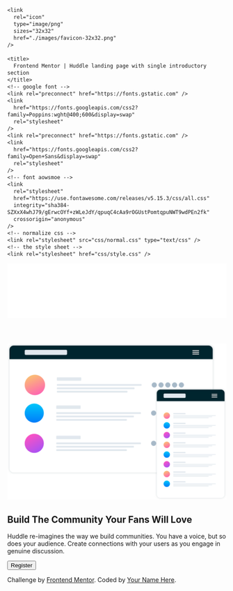 <!DOCTYPE html>
<html lang="en">
  <head>
    <meta charset="UTF-8" />
    <meta name="viewport" content="width=device-width, initial-scale=1.0" />
    <!-- displays site properly based on user's device -->

    <link
      rel="icon"
      type="image/png"
      sizes="32x32"
      href="./images/favicon-32x32.png"
    />

    <title>
      Frontend Mentor | Huddle landing page with single introductory section
    </title>
    <!-- google font -->
    <link rel="preconnect" href="https://fonts.gstatic.com" />
    <link
      href="https://fonts.googleapis.com/css2?family=Poppins:wght@400;600&display=swap"
      rel="stylesheet"
    />
    <link rel="preconnect" href="https://fonts.gstatic.com" />
    <link
      href="https://fonts.googleapis.com/css2?family=Open+Sans&display=swap"
      rel="stylesheet"
    />
    <!-- font aowsmoe -->
    <link
      rel="stylesheet"
      href="https://use.fontawesome.com/releases/v5.15.3/css/all.css"
      integrity="sha384-SZXxX4whJ79/gErwcOYf+zWLeJdY/qpuqC4cAa9rOGUstPomtqpuNWT9wdPEn2fk"
      crossorigin="anonymous"
    />
    <!-- normalize css -->
    <link rel="stylesheet" src="css/normal.css" type="text/css" />
    <!-- the style sheet -->
    <link rel="stylesheet" href="css/style.css" />
  </head>
  <body>
    <header>
      <img src="images/logo.svg" alt="" />
    </header>
    <main>
      <img src="images/illustration-mockups.svg" alt="" />
      <div class="text">
        <h2>Build The Community Your Fans Will Love</h2>
        <p>
          Huddle re-imagines the way we build communities. You have a voice, but
          so does your audience. Create connections with your users as you
          engage in genuine discussion.
        </p>
        <button>Register</button>
      </div>
      <div class="soical-icon">
        <i class="fab fa-facebook-f face"></i><i class="fab fa-twitter"></i
        ><i class="fab fa-instagram" aria-hidden="true"></i>
      </div>
    </main>
    <footer>
      <p class="attribution">
        Challenge by
        <a href="https://www.frontendmentor.io?ref=challenge" target="_blank"
          >Frontend Mentor</a
        >. Coded by <a href="#">Your Name Here</a>.
      </p>
    </footer>
  </body>
</html>

